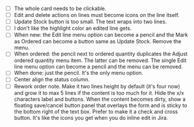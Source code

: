 - [ ] The whole card needs to be clickable.
- [ ] Edit and delete actions on lines must become icons on the line itself.
- [ ] Update Stock button is too small. The text wraps into two lines.
- [ ] I don't like the highlight color an edited line gets.
- [ ] When new: the Edit line menu option can become a pencil and the Mark as Ordered can become a button same as Update Stock. Remove the menu.
- [ ] When ordered: the pencil next to ordered quantity duplicates the Adjust ordered quantity menu item. The latter can be removed. The single Edit line menu option can become a pencil and the menu can be removed.
- [ ] When done: just the pencil. It's the only menu option.
- [ ] Center align the status column.
- [ ] Rework order note. Make it two lines height by default (it's four now) and grow it to max 5 lines if the content is too much for it. Hide the x/x characters label and buttons. When the content becomes dirty, show a floating save/cancel button panel that overlays the form and is sticky to the bottom right of the text box. Prefer to make it a check and cross button. It's like the icons you get when you do inline edit in Jira.
